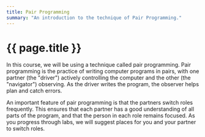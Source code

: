 ```yaml
---
title: Pair Programming
summary: "An introduction to the technique of Pair Programming."
---
```


# {{ page.title }}
In this course, we will be using a technique called pair programming. Pair programming is the practice of writing computer programs in pairs, with one partner (the "driver") actively controlling the computer and the other (the "navigator") observing. As the driver writes the program, the observer helps plan and catch errors.

An important feature of pair programming is that the partners switch roles frequently. This ensures that each partner has a good understanding of all parts of the program, and that the person in each role remains focused. As you progress through labs, we will suggest places for you and your partner to switch roles.

